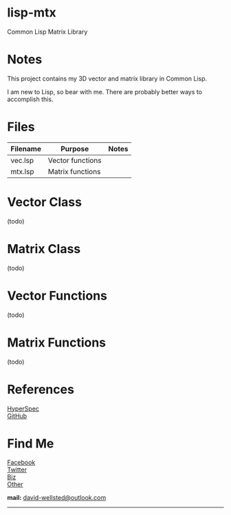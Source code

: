 # lisp-mtx
Common Lisp Matrix Library

# Notes

This project contains my 3D vector and matrix library in Common Lisp.

I am new to Lisp, so bear with me. There are probably better ways
to accomplish this.

# Files

| Filename | Purpose | Notes |
| --- | --- | --- |
| vec.lsp | Vector functions | |
| mtx.lsp | Matrix functions | |

# Vector Class

(todo)

# Matrix Class

(todo)

# Vector Functions

(todo)

# Matrix Functions

(todo)

# References

[hyperspec]: <http://www.lispworks.com/documentation/HyperSpec/Front/index.htm>
[github]: <https://github.com/NyteOwlDave/lisp-mtx>

[HyperSpec][hyperspec]<br>
[GitHub][github]<br>

# Find Me

[fb]: <https://www.facebook.com/david.wellsted.5>
[twitter]: <https://twitter.com/DaveWellsted>
[biz]: <https://nyteowl-computer-software.business.site/>
[other]: <https://sites.google.com/view/dave-wellsted-1/>

[Facebook][fb]<br>
[Twitter][twitter]<br>
[Biz][biz]<br>
[Other][other]<br>

**mail:** david-wellsted@outlook.com

---
